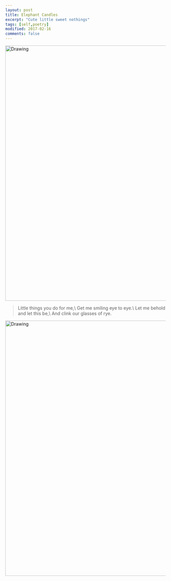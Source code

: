 ```yaml
---
layout: post
title: Elephant Candles
excerpt: "Cute little sweet nothings"
tags: [self,poetry]
modified: 2017-02-16
comments: false
---
```


<img src="{{ site.url }}/img/elephants.jpg" alt="Drawing" style="width: 800px;"/>


>Little things you do for me,\\
>Get me smiling eye to eye.\\
>Let me behold and let this be,\\
>And clink our glasses of rye.

<img src="{{ site.url }}/img/elephants2.jpg" alt="Drawing" style="width: 800px;"/>
